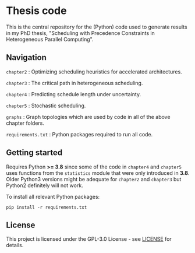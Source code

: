 # Thesis code

This is the central repository for the (Python) code used to generate results in my PhD thesis, "Scheduling with Precedence Constraints in Heterogeneous Parallel Computing".

## Navigation

`chapter2` : Optimizing scheduling heuristics for accelerated architectures.

`chapter3` : The critical path in heterogeneous scheduling.
 
`chapter4` : Predicting schedule length under uncertainty.

`chapter5` : Stochastic scheduling.

`graphs` : Graph topologies which are used by code in all of the above chapter folders. 

`requirements.txt` : Python packages required to run all code.

## Getting started

Requires Python **>= 3.8** since some of the code in `chapter4` and `chapter5` uses functions from the `statistics` module that were only introduced in **3.8**. Older Python3 versions might be adequate for `chapter2` and `chapter3` but Python2 definitely will not work. 

To install all relevant Python packages:
```
pip install -r requirements.txt
```

## License

This project is licensed under the GPL-3.0 License - see [LICENSE](LICENSE) for details.
